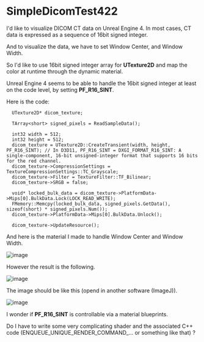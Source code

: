# SimpleDicomTest422
I'd like to visualize DICOM CT data on Unreal Engine 4. In most cases, CT data is expressed as a sequence of 16bit signed integer.

And to visualize the data, we have to set Window Center, and Window Width.

So I'd like to use 16bit signed integer array for **UTexture2D** and map the color at runtime through the dynamic material.

Unreal Engine 4 seems to be able to handle the 16bit signed integer at least on the code level, by setting **PF_R16_SINT**.

Here is the code:
~~~
  UTexture2D* dicom_texture;
  
  TArray<short> signed_pixels = ReadSampleData();

  int32 width = 512;
  int32 height = 512;
  dicom_texture = UTexture2D::CreateTransient(width, height, PF_R16_SINT); // In D3D11, PF_R16_SINT = DXGI_FORMAT_R16_SINT: A single-component, 16-bit unsigned-integer format that supports 16 bits for the red channel.
  dicom_texture->CompressionSettings = TextureCompressionSettings::TC_Grayscale;
  dicom_texture->Filter = TextureFilter::TF_Bilinear;
  dicom_texture->SRGB = false;

  void* locked_bulk_data = dicom_texture->PlatformData->Mips[0].BulkData.Lock(LOCK_READ_WRITE);
  FMemory::Memcpy(locked_bulk_data, signed_pixels.GetData(), sizeof(short) * signed_pixels.Num());
  dicom_texture->PlatformData->Mips[0].BulkData.Unlock();

  dicom_texture->UpdateResource();
~~~

And here is the material I made to handle Window Center and Window Width.

![image](https://user-images.githubusercontent.com/8625552/63037146-71fc3900-bef9-11e9-96de-816591b272b4.png)

However the result is the following.

![image](https://user-images.githubusercontent.com/8625552/63037230-a1ab4100-bef9-11e9-9207-d61ff5fb4e78.png)

The image should be like this (opend in another software (ImageJ)).

![image](https://user-images.githubusercontent.com/8625552/63037305-cdc6c200-bef9-11e9-89f5-e4a90fa087a0.png)

I wonder if **PF_R16_SINT** is controllable via a material blueprints.

Do I have to write some very complicating shader and the associated C++ code (ENQUEUE_UNIQUE_RENDER_COMMAND_... or something like that) ?
